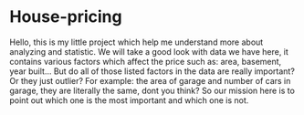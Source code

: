 # House-pricing

Hello, this is my little project which help me understand more about analyzing and statistic. 
We will take a good look with data we have here, it contains various factors which affect the price such as: area, basement, year built...
But do all of those listed factors in the data are really important? Or they just outlier? For example: the area of garage and number of cars in garage, they are literally the same, dont you think? 
So our mission here is to point out which one is the most important and which one is not.
